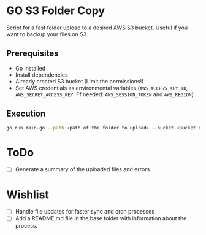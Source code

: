 # GO S3 Folder Copy

Script for a fast folder upload to a desired AWS S3 bucket.
Useful if you want to backup your files on S3.

## Prerequisites
- Go installed
- Install dependencies
- Already created S3 bucket (Limit the permissions!)
- Set AWS credentials as environmental variables (`AWS_ACCESS_KEY_ID`, `AWS_SECRET_ACCESS_KEY`. Ff needed: `AWS_SESSION_TOKEN` and `AWS_REGION`)


## Execution
```bash
go run main.go --path <path of the folder to upload> --bucket <Bucket name> [--base-folder-s3 <Prefix where to upload the objects>] [-t <number of workers>]
```

# ToDo
- [ ] Generate a summary of the uploaded files and errors


# Wishlist
- [ ] Handle file updates for faster sync and cron processes
- [ ] Add a README.md file in the base folder with information about the process.